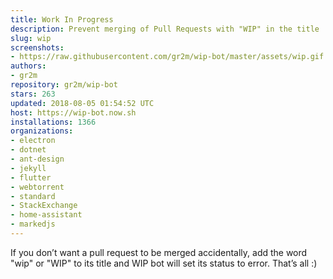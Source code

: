 ```yaml
---
title: Work In Progress
description: Prevent merging of Pull Requests with "WIP" in the title
slug: wip
screenshots:
- https://raw.githubusercontent.com/gr2m/wip-bot/master/assets/wip.gif
authors:
- gr2m
repository: gr2m/wip-bot
stars: 263
updated: 2018-08-05 01:54:52 UTC
host: https://wip-bot.now.sh
installations: 1366
organizations:
- electron
- dotnet
- ant-design
- jekyll
- flutter
- webtorrent
- standard
- StackExchange
- home-assistant
- markedjs
---
```


If you don’t want a pull request to be merged accidentally, add the word "wip" or "WIP" to its title and WIP bot will set its status to error. That’s all :)

